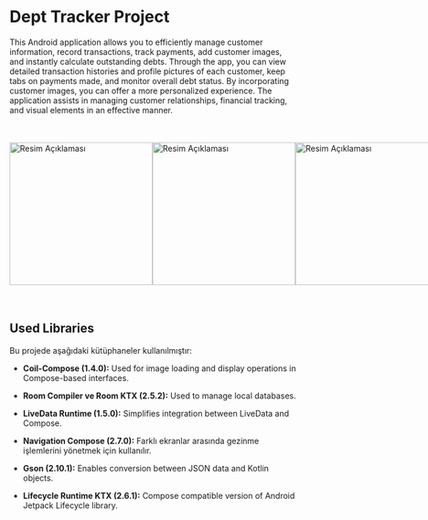 # Dept Tracker Project 

This Android application allows you to efficiently manage customer information, record transactions, track payments, add customer images, and instantly calculate outstanding debts. Through the app, you can view detailed transaction histories and profile pictures of each customer, keep tabs on payments made, and monitor overall debt status. By incorporating customer images, you can offer a more personalized experience. The application assists in managing customer relationships, financial tracking, and visual elements in an effective manner.  
<br>
<br>

<div style="display: flex; align-items: center;">
  <img src="https://github.com/Tahir099/Dept-Project/assets/119082283/285ee172-513f-4b8b-bedb-1689faf0e6b9" alt="Resim Açıklaması" width="250"/>
  <img src="https://github.com/Tahir099/Dept-Project/assets/119082283/9926faea-4187-4136-a723-4f7e2d61ac42" alt="Resim Açıklaması" width="250"/>
  <img src="https://github.com/Tahir099/Dept-Project/assets/119082283/8e44f9b3-3948-4a90-a034-1d5ad6d20c42" alt="Resim Açıklaması" width="250"/>
  <img src="https://github.com/Tahir099/Dept-Project/assets/119082283/0e18d1c4-ac30-48e1-a8ab-29ffac8e48d7" alt="Resim Açıklaması" width="250"/>
  <img src="https://github.com/Tahir099/Dept-Project/assets/119082283/268df1b7-04ab-421c-bc85-29277b7a0e70" alt="Resim Açıklaması" width="250"/>

</div>
<br>
<br>


## Used Libraries

Bu projede aşağıdaki kütüphaneler kullanılmıştır:

- **Coil-Compose (1.4.0):** Used for image loading and display operations in Compose-based interfaces.

- **Room Compiler ve Room KTX (2.5.2):** Used to manage local databases.
- **LiveData Runtime (1.5.0):** Simplifies integration between LiveData and Compose.

- **Navigation Compose (2.7.0):** Farklı ekranlar arasında gezinme işlemlerini yönetmek için kullanılır.

- **Gson (2.10.1):** Enables conversion between JSON data and Kotlin objects.



- **Lifecycle Runtime KTX (2.6.1):** Compose compatible version of Android Jetpack Lifecycle library.
